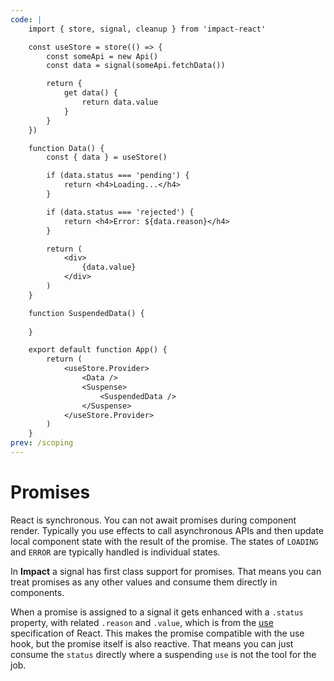 ```yaml
---
code: |
    import { store, signal, cleanup } from 'impact-react'

    const useStore = store(() => {
        const someApi = new Api()
        const data = signal(someApi.fetchData())

        return {
            get data() {
                return data.value
            }
        }
    })

    function Data() {
        const { data } = useStore()

        if (data.status === 'pending') {
            return <h4>Loading...</h4>
        }

        if (data.status === 'rejected') {
            return <h4>Error: ${data.reason}</h4>
        }

        return (
            <div>
                {data.value}
            </div>
        )
    }

    function SuspendedData() {
        
    }

    export default function App() {
        return (
            <useStore.Provider>
                <Data />
                <Suspense>
                    <SuspendedData />
                </Suspense>
            </useStore.Provider>
        )
    }
prev: /scoping
---
```


# Promises

React is synchronous. You can not await promises during component render. Typically you use effects to call asynchronous APIs and then update local component state with the result of the promise. The states of `LOADING` and `ERROR` are typically handled is individual states.

In **Impact** a signal has first class support for promises. That means you can treat promises as any other values and consume them directly in components.

When a promise is assigned to a signal it gets enhanced with a `.status` property, with related `.reason` and `.value`, which is from the [use]() specification of React. This makes the promise compatible with the use hook, but the promise itself is also reactive. That means you can just consume the `status` directly where a suspending `use` is not the tool for the job.

<Playground />